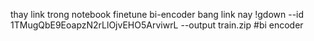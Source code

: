 thay link trong notebook finetune bi-encoder bang link nay !gdown --id 1TMugQbE9EoapzN2rLlOjvEHO5ArviwrL --output train.zip #bi encoder
